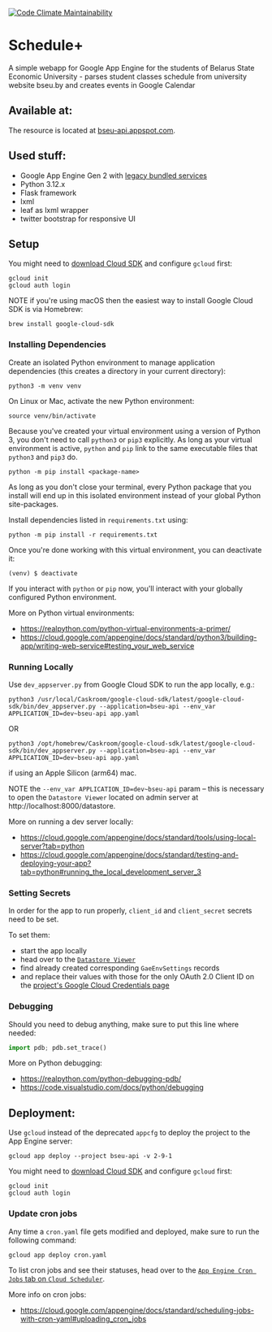 [![Code Climate Maintainability](https://codeclimate.com/github/stachern/bseu_schedule.svg)](https://codeclimate.com/github/stachern/bseu_schedule)

# Schedule+

A simple webapp for Google App Engine for the students of Belarus State Economic University - parses student classes schedule from university website bseu.by and creates events in Google Calendar

## Available at:

The resource is located at [bseu-api.appspot.com](https://bseu-api.appspot.com/).

## Used stuff:

* Google App Engine Gen 2 with [legacy bundled services](https://pypi.org/project/appengine-python-standard/)
* Python 3.12.x
* Flask framework
* lxml
* leaf as lxml wrapper
* twitter bootstrap for responsive UI

## Setup

You might need to [download Cloud SDK](https://cloud.google.com/sdk/docs/install) and configure `gcloud` first:

    gcloud init
    gcloud auth login

NOTE if you're using macOS then the easiest way to install Google Cloud SDK is via Homebrew:

    brew install google-cloud-sdk

### Installing Dependencies

Create an isolated Python environment to manage application dependencies (this creates a directory in your current directory):

    python3 -m venv venv

On Linux or Mac, activate the new Python environment:

    source venv/bin/activate

Because you've created your virtual environment using a version of Python 3, you don't need to call `python3` or `pip3` explicitly.
As long as your virtual environment is active, `python` and `pip` link to the same executable files that `python3` and `pip3` do.

    python -m pip install <package-name>

As long as you don't close your terminal, every Python package that you install will end up in this isolated environment instead of your global Python site-packages.

Install dependencies listed in `requirements.txt` using:

    python -m pip install -r requirements.txt

Once you're done working with this virtual environment, you can deactivate it:

    (venv) $ deactivate

If you interact with `python` or `pip` now, you'll interact with your globally configured Python environment.

More on Python virtual environments:

* https://realpython.com/python-virtual-environments-a-primer/
* https://cloud.google.com/appengine/docs/standard/python3/building-app/writing-web-service#testing_your_web_service

### Running Locally

Use `dev_appserver.py` from Google Cloud SDK to run the app locally, e.g.:

    python3 /usr/local/Caskroom/google-cloud-sdk/latest/google-cloud-sdk/bin/dev_appserver.py --application=bseu-api --env_var APPLICATION_ID=dev~bseu-api app.yaml

OR

    python3 /opt/homebrew/Caskroom/google-cloud-sdk/latest/google-cloud-sdk/bin/dev_appserver.py --application=bseu-api --env_var APPLICATION_ID=dev~bseu-api app.yaml

if using an Apple Silicon (arm64) mac.

NOTE the `--env_var APPLICATION_ID=dev~bseu-api` param – this is necessary to open the `Datastore Viewer` located on admin server at http://localhost:8000/datastore.

More on running a dev server locally:

* https://cloud.google.com/appengine/docs/standard/tools/using-local-server?tab=python
* https://cloud.google.com/appengine/docs/standard/testing-and-deploying-your-app?tab=python#running_the_local_development_server_3

### Setting Secrets

In order for the app to run properly, `client_id` and `client_secret` secrets need to be set.

To set them:

* start the app locally
* head over to the [`Datastore Viewer`](http://localhost:8000/datastore)
* find already created corresponding `GaeEnvSettings` records
* and replace their values with those for the only OAuth 2.0 Client ID on the [project's Google Cloud Credentials page](https://console.cloud.google.com/apis/credentials?project=bseu-api)

### Debugging

Should you need to debug anything, make sure to put this line where needed:

```python
import pdb; pdb.set_trace()
```

More on Python debugging:

* https://realpython.com/python-debugging-pdb/
* https://code.visualstudio.com/docs/python/debugging

## Deployment:

Use `gcloud` instead of the deprecated `appcfg` to deploy the project to the App Engine server:

    gcloud app deploy --project bseu-api -v 2-9-1

You might need to [download Cloud SDK](https://cloud.google.com/sdk/docs/install) and configure `gcloud` first:

    gcloud init
    gcloud auth login

### Update cron jobs

Any time a `cron.yaml` file gets modified and deployed, make sure to run the following command:

    gcloud app deploy cron.yaml

To list cron jobs and see their statuses, head over to the [`App Engine Cron Jobs` tab on `Cloud Scheduler`](https://console.cloud.google.com/cloudscheduler?project=bseu-api).

More info on cron jobs:

* https://cloud.google.com/appengine/docs/standard/scheduling-jobs-with-cron-yaml#uploading_cron_jobs
